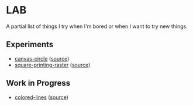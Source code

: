 # LAB
A partial list of things I try when I'm bored or when I want to try new things.

## Experiments
- [canvas-circle](https://lissandre.fr/lab/canvas-circle) ([source](experiments/canvas-circle/))
- [square-printing-raster](https://lissandre.fr/lab/square-printing-raster) ([source](experiments/square-printing-raster/))

## Work in Progress
- [colored-lines](https://lissandre.fr/lab/colored-lines) ([source](experiments/colored-lines/))